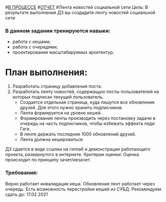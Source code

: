 #[В ПРОЦЕССЕ](https://otus.ru/learning/61597/#/homework-chat/9336/)
#[ОТЧЕТ](REPORT.md)
#Лента новостей социальной сети
Цель: В результате выполнения ДЗ вы создадите ленту новостей социальной сети
### В данном задании тренируются навыки:
- работа с кешами;
- работа с очередями;
- проектирование масштабируемых архитектур.

# План выполнения:
1) Разработать страницу добавления поста.
2) Разработать ленту новостей, содержащую посты пользователей на которых подписан текущий пользователь.
    - Создается отдельная страница, куда пишутся все обновления друзей. Для этого нужно хранить подписчиков.
    - Лента формируется на уровне кешей.
    - Формирование ленты производить через постановку задачи в очередь на часть подписчиков, чтобы избежать эффекта леди Гаги.
    - В ленте держать последние 1000 обновлений друзей.
    - Лента должна кешироваться.

ДЗ сдается в виде ссылки на гитлаб и демонстрации работающего проекта, развернутого в интернете.
Критерии оценки: Оценка происходит по принципу зачет/незачет.

### Требования:
Верно работает инвалидация кеша.
Обновление лент работает через очередь.
Есть возможность перестройки кешей из СУБД.
Рекомендуем сдать до: 17.02.2021